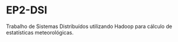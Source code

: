 # EP2-DSI

Trabalho de Sistemas Distribuídos utilizando Hadoop para cálculo de estatísticas meteorológicas.
